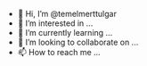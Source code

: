 - 👋 Hi, I’m @temelmerttulgar
- 👀 I’m interested in ...
- 🌱 I’m currently learning ...
- 💞️ I’m looking to collaborate on ...
- 📫 How to reach me ...

<!---
temelmerttulgar/temelmerttulgar is a ✨ special ✨ repository because its `README.md` (this file) appears on your GitHub profile.
You can click the Preview link to take a look at your changes.
--->
